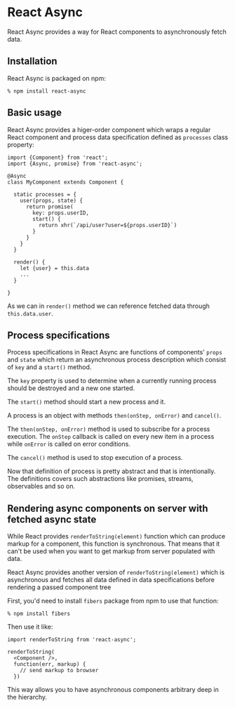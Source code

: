 # React Async

React Async provides a way for React components to asynchronously fetch data.

## Installation

React Async is packaged on npm:

    % npm install react-async

## Basic usage

React Async provides a higer-order component which wraps a regular React
component and process data specification defined as `processes` class property:

    import {Component} from 'react';
    import {Async, promise} from 'react-async';

    @Async
    class MyComponent extends Component {

      static processes = {
        user(props, state) {
          return promise(
            key: props.userID,
            start() {
              return xhr(`/api/user?user=${props.userID}`)
            }
          }
        }
      }

      render() {
        let {user} = this.data
        ...
      }

    }

As we can in `render()` method we can reference fetched data through
`this.data.user`.

## Process specifications

Process specifications in React Async are functions of components' `props` and
`state` which return an asynchronous process description which consist of `key`
and a `start()` method.

The `key` property is used to determine when a currently running process should
be destroyed and a new one started.

The `start()` method should start a new process and it.

A process is an object with methods `then(onStep, onError)` and `cancel()`.

The `then(onStep, onError)` method is used to subscribe for a process execution.
The `onStep` callback is called on every new item in a process while `onError`
is called on error conditions.

The `cancel()` method is used to stop execution of a process.

Now that definition of process is pretty abstract and that is intentionally. The
definitions covers such abstractions like promises, streams, observables and so
on.

## Rendering async components on server with fetched async state

While React provides `renderToString(element)` function which can produce markup
for a component, this function is synchronous. That means that it can't be used
when you want to get markup from server populated with data.

React Async provides another version of `renderToString(element)` which is
asynchronous and fetches all data defined in data specifications before
rendering a passed component tree

First, you'd need to install `fibers` package from npm to use that function:

    % npm install fibers

Then use it like:

    import renderToString from 'react-async';

    renderToString(
      <Component />,
      function(err, markup) {
        // send markup to browser
      })

This way allows you to have asynchronous components arbitrary deep in the
hierarchy.

